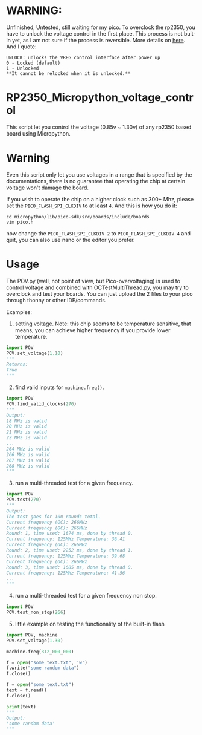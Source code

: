 # WARNING:
Unfinished, Untested, still waiting for my pico. To overclock the rp2350, you have to unlock the voltage control in the first place. This process is not buit-in yet, as I am not sure if the process is reversible. More details on [here](https://datasheets.raspberrypi.com/rp2350/rp2350-datasheet.pdf#page=460&zoom=100,153,197).
And I quote:
```
UNLOCK: unlocks the VREG control interface after power up
0 - Locked (default)
1 - Unlocked
**It cannot be relocked when it is unlocked.**
```

# RP2350_Micropython_voltage_control
This script let you control the voltage (0.85v ~ 1.30v) of any rp2350 based board using Micropython.

# Warning
Even this script only let you use voltages in a range that is specified by the documentations, there is no guarantee that operating the chip at certain voltage won't damage the board.

If you wish to operate the chip on a higher clock such as 300+ Mhz, please set the `PICO_FLASH_SPI_CLKDIV` to at least `4`. And this is how you do it:
```shell
cd micropython/lib/pico-sdk/src/boards/include/boards
vim pico.h
```
now change the `PICO_FLASH_SPI_CLKDIV 2` to `PICO_FLASH_SPI_CLKDIV 4` and quit, you can also use nano or the editor you prefer.


# Usage
The POV.py (well, not point of view, but Pico-overvoltaging) is used to control voltage and combined with OCTestMultiThread.py, you may try to overclock and test your boards. 
You can just upload the 2 files to your pico through thonny or other IDE/commands.

Examples:
1. setting voltage. Note: this chip seems to be temperature sensitive, that means, you can achieve higher frequency if you provide lower temperature.
```python
import POV
POV.set_voltage(1.10)
"""
Returns:
True
"""
```
2. find valid inputs for `machine.freq()`.
```python
import POV
POV.find_valid_clocks(270)
"""
Output:
18 MHz is valid
20 MHz is valid
21 MHz is valid
22 MHz is valid
...
264 MHz is valid
266 MHz is valid
267 MHz is valid
268 MHz is valid
"""
```

3. run a multi-threaded test for a given frequency.
```python
import POV
POV.test(270)
"""
Output:
The test goes for 100 rounds total.
Current frequency (OC): 266MHz
Current frequency (OC): 266MHz
Round: 1, time used: 1674 ms, done by thread 0.
Current frequency: 125MHz Temperature: 36.41
Current frequency (OC): 266MHz
Round: 2, time used: 2252 ms, done by thread 1.
Current frequency: 125MHz Temperature: 39.68
Current frequency (OC): 266MHz
Round: 3, time used: 1685 ms, done by thread 0.
Current frequency: 125MHz Temperature: 41.56
...
"""
```
4. run a multi-threaded test for a given frequency non stop.
```python
import POV
POV.test_non_stop(266)
```
5. little example on testing the functionality of the built-in flash
```python
import POV, machine
POV.set_voltage(1.30)

machine.freq(312_000_000)

f = open("some_text.txt", 'w')
f.write("some random data")
f.close()

f = open("some_text.txt")
text = f.read()
f.close()

print(text)
"""
Output:
'some random data'
"""
```
